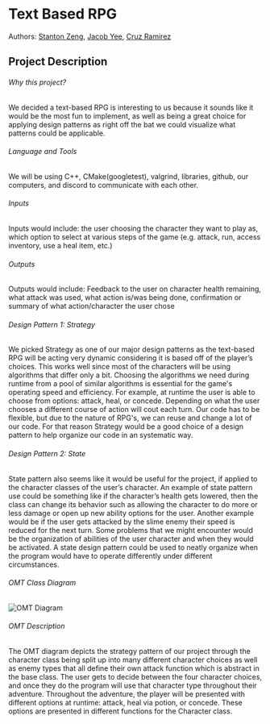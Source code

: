 # Text Based RPG
 Authors: [Stanton Zeng](https://github.com/Lionblaze218), [Jacob Yee](https://github.com/yeetfarm), [Cruz Ramirez](https://github.com/Qrooz)
 
## Project Description

###### Why this project?
We decided a text-based RPG is interesting to us because it sounds like it would be the most fun to implement, as well as being a great choice for applying design patterns as right off the bat we could visualize what patterns could be applicable. 

###### Language and Tools
We will be using C++, CMake(googletest), valgrind, libraries, github, our computers, and discord to communicate with each other.

###### Inputs
Inputs would include: the user choosing the character they want to play as, which option to select at various steps of the game (e.g. attack, run, access inventory, use a heal item, etc.)

###### Outputs
Outputs would include: Feedback to the user on character health remaining, what attack was used, what action is/was being done, confirmation or summary of what action/character the user chose

###### Design Pattern 1: Strategy
We picked Strategy as one of our major design patterns as the text-based RPG will be acting very dynamic considering it is based off of the player’s choices. This works well since most of the characters will be using algorithms that differ only a bit. Choosing the algorithms we need during runtime from a pool of similar algorithms is essential for the game's operating speed and efficiency. For example, at runtime the user is able to choose from options: attack, heal, or concede. Depending on what the user chooses a different course of action will cout each turn. Our code has to be flexible, but due to the nature of RPG's, we can reuse and change a lot of our code. For that reason Strategy would be a good choice of a design pattern to help organize our code in an systematic way. 

###### Design Pattern 2: State
State pattern also seems like it would be useful for the project, if applied to the character classes of the user’s character. An example of state pattern use could be something like  if the character’s health gets lowered, then the class can change its behavior such as allowing the character to do more or less damage or open up new ability options for the user. Another example would be if the user gets attacked by the slime enemy their speed is reduced for the next turn. Some problems that we might encounter would be the organization of abilities of the user character and when they would be activated. A state design pattern could be used to neatly organize when the program would have to operate differently under different circumstances. 

###### OMT Class Diagram
![OMT Diagram](https://user-images.githubusercontent.com/81598801/117375515-fe941b00-ae83-11eb-974d-bb45a820891c.jpeg)
###### OMT Description
The OMT diagram depicts the strategy pattern of our project through the character class being split up into many different character choices as well as enemy types that all define their own attack function which is abstract in the base class. The user gets to decide between the four character choices, and once they do the program will use that character type throughout their adventure. Throughout the adventure, the player will be presented with different options at runtime: attack, heal via potion, or concede. These options are presented in different functions for the Character class. 

